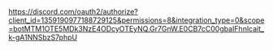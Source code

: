 https://discord.com/oauth2/authorize?client_id=1359190977188729125&permissions=8&integration_type=0&scope=botMTM1OTE5MDk3NzE4ODcyOTEyNQ.Gr7GnW.E0CB7cC00gbaIFhnlcait_k-gA1NNSbzS7phpU
